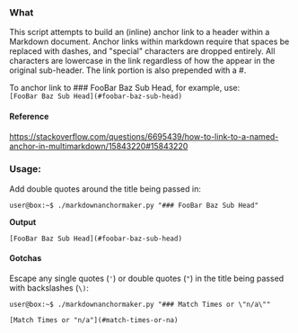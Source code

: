 ### What 
This script attempts to build an (inline) anchor link to a header
within a Markdown document. Anchor links within markdown require
that spaces be replaced with dashes, and "special" characters are
dropped entirely. All characters are lowercase in the link regardless
of how the appear in the original sub-header. The link portion is also
prepended with a #.

To anchor link to ### FooBar Baz Sub Head, for example, use:  
`[FooBar Baz Sub Head](#foobar-baz-sub-head)`

#### Reference
https://stackoverflow.com/questions/6695439/how-to-link-to-a-named-anchor-in-multimarkdown/15843220#15843220

### Usage:
Add double quotes around the title being passed in:  

```
user@box:~$ ./markdownanchormaker.py "### FooBar Baz Sub Head"
```

**Output**  

```
[FooBar Baz Sub Head](#foobar-baz-sub-head)
```

#### Gotchas
Escape any single quotes (`'`) or double quotes (`"`) in the title being passed with backslashes (`\)`:  

```
user@box:~$ ./markdownanchormaker.py "### Match Times or \"n/a\""

[Match Times or "n/a"](#match-times-or-na)
```

